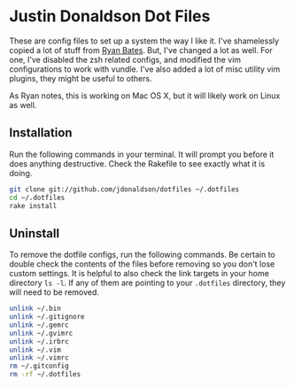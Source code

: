 # Justin Donaldson Dot Files

These are config files to set up a system the way I like it. I've shamelessly
copied a lot of stuff from [Ryan Bates](https://github.com/ryanb/dotfiles).
But, I've changed a lot as well.  For one, I've disabled the zsh related
configs, and modified the vim configurations to work with vundle.  I've also
added a lot of misc utility vim plugins, they might be useful to others.

As Ryan notes, this is working on Mac OS X, but it will likely work on Linux as
well.


## Installation

Run the following commands in your terminal. It will prompt you before it does
anything destructive. Check the Rakefile to see exactly what it is doing.

```bash
git clone git://github.com/jdonaldson/dotfiles ~/.dotfiles
cd ~/.dotfiles
rake install
```

## Uninstall

To remove the dotfile configs, run the following commands. Be certain to double
check the contents of the files before removing so you don't lose custom
settings.  It is helpful to also check the link targets in your home directory
``ls -l``.  If any of them are pointing to your ``.dotfiles`` directory, they
will need to be removed.

```bash
unlink ~/.bin
unlink ~/.gitignore
unlink ~/.gemrc
unlink ~/.gvimrc
unlink ~/.irbrc
unlink ~/.vim
unlink ~/.vimrc
rm ~/.gitconfig
rm -rf ~/.dotfiles
```
